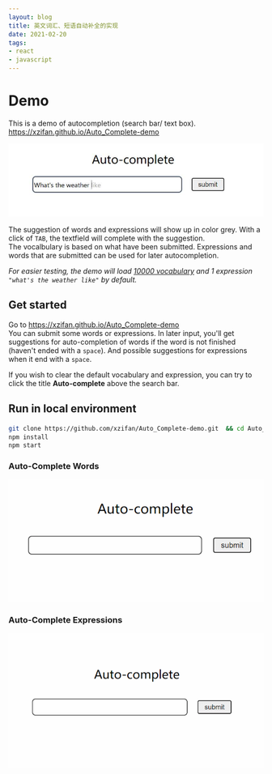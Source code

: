 ```yaml
---
layout: blog
title: 英文词汇、短语自动补全的实现
date: 2021-02-20
tags: 
- react 
- javascript
---
```


# Demo
This is a demo of autocompletion (search bar/ text box).   https://xzifan.github.io/Auto_Complete-demo

![screenshot](https://raw.githubusercontent.com/xzifan/Auto_Complete-demo/master/screenshot.jpg)  

The suggestion of words and expressions will show up in color grey. With a click of `TAB`, the textfield will complete with the suggestion.  
The vocalbulary is based on what have been submitted. Expressions and words that are submitted can be used for later autocompletion.    

<em>For easier testing, the demo will load [10000 vocabulary](https://raw.githubusercontent.com/first20hours/google-10000-english/master/google-10000-english-no-swears.txt) and 1 expression `"what's the weather like"` by default.</em>  

## Get started  
Go to  https://xzifan.github.io/Auto_Complete-demo  
You can submit some words or expressions. In later input, you'll get suggestions for auto-completion of words if the word is not finished (haven't ended with a `space`). And possible suggestions for expressions when it end with a `space`.  

If you wish to clear the default vocabulary and expression, you can try to click the title **Auto-complete** above the search bar.  

## Run in local environment  
```bash
git clone https://github.com/xzifan/Auto_Complete-demo.git  && cd Auto_Complete-demo
npm install
npm start
```


### Auto-Complete Words  
![Auto-Complete Words](https://raw.githubusercontent.com/xzifan/Auto_Complete-demo/master/words.gif)

### Auto-Complete Expressions  
![Auto-Complete Expressions](https://raw.githubusercontent.com/xzifan/Auto_Complete-demo/master/expressions.gif)

